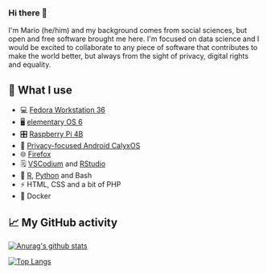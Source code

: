 ### Hi there 👋

I'm Mario (he/him) and my background comes from social sciences, but open and free software brought me here. I'm focused on data science and I would be excited to collaborate to any piece of software that contributes to make the world better, but always from the sight of privacy, digital rights and equality.

## 🤔 What I use

- 💻 [Fedora Workstation 36](https://getfedora.org/)
- 🖥️ [elementary OS 6](https://elementary.io/)
- 🎛 [Raspberry Pi 4B](https://www.raspberrypi.com/products/raspberry-pi-4-model-b/specifications/)
- 📱 [Privacy-focused Android CalyxOS](https://www.calyxos.org/)
- 🌐 [Firefox](https://www.mozilla.org/en-US/firefox/new/)
- 🗒️ [VSCodium](https://vscodium.com/) and [RStudio](https://posit.co/)
- 🔭 [R](https://www.r-project.org/), [Python](https://python.org) and Bash
- ⚡ HTML, CSS and a bit of PHP
- 🐳 Docker

## 📈 My GitHub activity

[![Anurag's github stats](https://github-readme-stats.vercel.app/api?username=myanesp)](https://github.com/myanesp)

[![Top Langs](https://github-readme-stats.vercel.app/api/top-langs/?username=myanesp&layout=compact)](https://github.com/myanesp)
<!--
**myanesp/myanesp** is a ✨ _special_ ✨ repository because its `README.md` (this file) appears on your GitHub profile.

Here are some ideas to get you started:

- 🔭 I’m currently working on ...
- 🌱 I’m currently learning ...
- 👯 I’m looking to collaborate on ...
- 🤔 I’m looking for help with ...
- 💬 Ask me about ...
- 📫 How to reach me: ...
- 😄 Pronouns: ...
- ⚡ Fun fact: ...
-->

